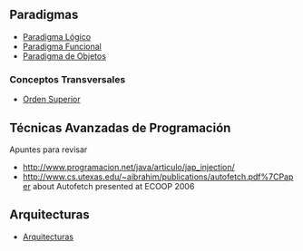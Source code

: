 Paradigmas
----------

-   [Paradigma Lógico](paradigma-logico.html)
-   [Paradigma Funcional](paradigma-funcional.html)
-   [Paradigma de Objetos](paradigma-de-objetos.html)

### Conceptos Transversales

-   [Orden Superior](orden-superior.html)

Técnicas Avanzadas de Programación
----------------------------------

Apuntes para revisar

-   <http://www.programacion.net/java/articulo/jap_injection/>
-   <http://www.cs.utexas.edu/~aibrahim/publications/autofetch.pdf%7CPaper> about Autofetch presented at ECOOP 2006

Arquitecturas
-------------

-   [Arquitecturas](arquitecturas.html)

